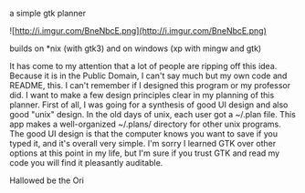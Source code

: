 a simple gtk planner

![http://i.imgur.com/BneNbcE.png](http://i.imgur.com/BneNbcE.png)

builds on *nix (with gtk3) and on windows (xp with mingw and gtk)

It has come to my attention that a lot of people are ripping off this idea. Because it is in the Public Domain, I can't say much but my own code and README, this. I can't remember if I designed this program or my professor did. I want to make a few design principles clear in my planning of this planner. First of all, I was going for a synthesis of good UI design and also good "unix" design. In the old days of unix, each user got a ~/.plan file. This app makes a well-organized ~/.plans/ directory for other unix programs. The good UI design is that the computer knows you want to save if you typed it, and it's overall very simple. I'm sorry I learned GTK over other options at this point in my life, but I'm sure if you trust GTK and read my code you will find it pleasantly auditable.

Hallowed be the Ori

